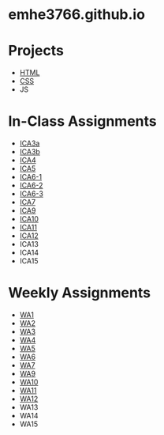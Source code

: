 # emhe3766.github.io

# Projects
* [HTML](https://github.com/emhe3766/emhe3766.github.io/tree/main/html-midterm)
* [CSS](https://emhe3766.github.io/)
* JS

# In-Class Assignments
* [ICA3a](https://emhe3766.github.io/ICA/ICA3a.html)
* [ICA3b](https://emhe3766.github.io/ICA/ICA3b.html)
* [ICA4](https://emhe3766.github.io/ICA/ICA4.html)
* [ICA5](https://emhe3766.github.io/ICA/ICA5.html)
* [ICA6-1](https://emhe3766.github.io/ICA/ICA6/part1.html)
* [ICA6-2](https://emhe3766.github.io/ICA/ICA6/part2.html)
* [ICA6-3](https://emhe3766.github.io/ICA/ICA6/part3.html)
* [ICA7](https://emhe3766.github.io/ICA/ICA7.html)
* [ICA9](https://emhe3766.github.io/ICA/ICA9.html)
* [ICA10](https://emhe3766.github.io/ICA/ICA10.html)
* [ICA11](https://emhe3766.github.io/ICA/ICA11.html)
* [ICA12](https://emhe3766.github.io/ICA/ICA12.html)
* ICA13
* ICA14
* ICA15

# Weekly Assignments
* [WA1](https://emhe3766.github.io/WA/WA1.html)
* [WA2](https://emhe3766.github.io/WA/WA2.html)
* [WA3](https://emhe3766.github.io/WA/WA3.html)
* [WA4](https://emhe3766.github.io/WA/WA4.html)
* [WA5](https://emhe3766.github.io/WA/WA5.html)
* [WA6](https://emhe3766.github.io/WA/WA6.html)
* [WA7](https://emhe3766.github.io/WA/WA7.html)
* [WA9](https://emhe3766.github.io/WA/WA9.html)
* [WA10](https://emhe3766.github.io/WA/WA10/assignment10.html)
* [WA11](https://emhe3766.github.io/WA/WA11.html)
* [WA12](https://emhe3766.github.io/WA/WA12.html)
* WA13
* WA14
* WA15